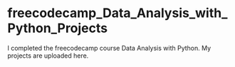 # freecodecamp_Data_Analysis_with_Python_Projects
I completed the freecodecamp course Data Analysis with Python. My projects are uploaded here.
